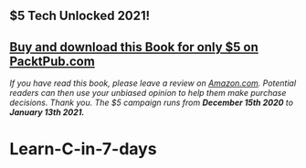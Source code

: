 ## $5 Tech Unlocked 2021!
[Buy and download this Book for only $5 on PacktPub.com](https://www.packtpub.com/product/learn-c-in-7-days/9781787287044)
-----
*If you have read this book, please leave a review on [Amazon.com](https://www.amazon.com/gp/product/1787287041).     Potential readers can then use your unbiased opinion to help them make purchase decisions. Thank you. The $5 campaign         runs from __December 15th 2020__ to __January 13th 2021.__*

# Learn-C-in-7-days